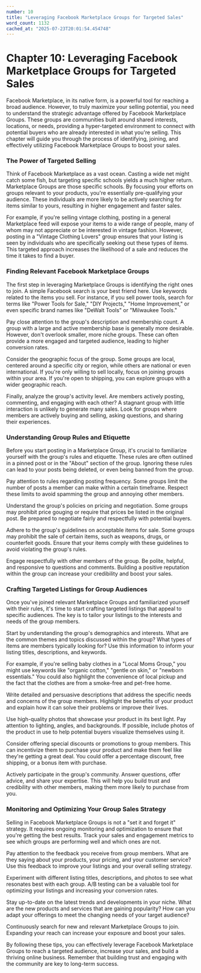```yaml
---
number: 10
title: "Leveraging Facebook Marketplace Groups for Targeted Sales"
word_count: 1132
cached_at: "2025-07-23T20:01:54.454748"
---
```


# Chapter 10: Leveraging Facebook Marketplace Groups for Targeted Sales

Facebook Marketplace, in its native form, is a powerful tool for reaching a broad audience. However, to truly maximize your selling potential, you need to understand the strategic advantage offered by Facebook Marketplace Groups. These groups are communities built around shared interests, locations, or needs, providing a hyper-targeted environment to connect with potential buyers who are already interested in what you're selling. This chapter will guide you through the process of identifying, joining, and effectively utilizing Facebook Marketplace Groups to boost your sales.


### The Power of Targeted Selling

Think of Facebook Marketplace as a vast ocean. Casting a wide net might catch some fish, but targeting specific schools yields a much higher return. Marketplace Groups are those specific schools. By focusing your efforts on groups relevant to your products, you're essentially pre-qualifying your audience. These individuals are more likely to be actively searching for items similar to yours, resulting in higher engagement and faster sales.

For example, if you're selling vintage clothing, posting in a general Marketplace feed will expose your items to a wide range of people, many of whom may not appreciate or be interested in vintage fashion. However, posting in a "Vintage Clothing Lovers" group ensures that your listing is seen by individuals who are specifically seeking out these types of items. This targeted approach increases the likelihood of a sale and reduces the time it takes to find a buyer.


### Finding Relevant Facebook Marketplace Groups

The first step in leveraging Marketplace Groups is identifying the right ones to join. A simple Facebook search is your best friend here. Use keywords related to the items you sell. For instance, if you sell power tools, search for terms like "Power Tools for Sale," "DIY Projects," "Home Improvement," or even specific brand names like "DeWalt Tools" or "Milwaukee Tools."

Pay close attention to the group's description and membership count. A group with a large and active membership base is generally more desirable. However, don't overlook smaller, more niche groups. These can often provide a more engaged and targeted audience, leading to higher conversion rates.

Consider the geographic focus of the group. Some groups are local, centered around a specific city or region, while others are national or even international. If you're only willing to sell locally, focus on joining groups within your area. If you're open to shipping, you can explore groups with a wider geographic reach.

Finally, analyze the group's activity level. Are members actively posting, commenting, and engaging with each other? A stagnant group with little interaction is unlikely to generate many sales. Look for groups where members are actively buying and selling, asking questions, and sharing their experiences.


### Understanding Group Rules and Etiquette

Before you start posting in a Marketplace Group, it's crucial to familiarize yourself with the group's rules and etiquette. These rules are often outlined in a pinned post or in the "About" section of the group. Ignoring these rules can lead to your posts being deleted, or even being banned from the group.

Pay attention to rules regarding posting frequency. Some groups limit the number of posts a member can make within a certain timeframe. Respect these limits to avoid spamming the group and annoying other members.

Understand the group's policies on pricing and negotiation. Some groups may prohibit price gouging or require that prices be listed in the original post. Be prepared to negotiate fairly and respectfully with potential buyers.

Adhere to the group's guidelines on acceptable items for sale. Some groups may prohibit the sale of certain items, such as weapons, drugs, or counterfeit goods. Ensure that your items comply with these guidelines to avoid violating the group's rules.

Engage respectfully with other members of the group. Be polite, helpful, and responsive to questions and comments. Building a positive reputation within the group can increase your credibility and boost your sales.


### Crafting Targeted Listings for Group Audiences

Once you've joined relevant Marketplace Groups and familiarized yourself with their rules, it's time to start crafting targeted listings that appeal to specific audiences. The key is to tailor your listings to the interests and needs of the group members.

Start by understanding the group's demographics and interests. What are the common themes and topics discussed within the group? What types of items are members typically looking for? Use this information to inform your listing titles, descriptions, and keywords.

For example, if you're selling baby clothes in a "Local Moms Group," you might use keywords like "organic cotton," "gentle on skin," or "newborn essentials." You could also highlight the convenience of local pickup and the fact that the clothes are from a smoke-free and pet-free home.

Write detailed and persuasive descriptions that address the specific needs and concerns of the group members. Highlight the benefits of your product and explain how it can solve their problems or improve their lives.

Use high-quality photos that showcase your product in its best light. Pay attention to lighting, angles, and backgrounds. If possible, include photos of the product in use to help potential buyers visualize themselves using it.

Consider offering special discounts or promotions to group members. This can incentivize them to purchase your product and make them feel like they're getting a great deal. You could offer a percentage discount, free shipping, or a bonus item with purchase.

Actively participate in the group's community. Answer questions, offer advice, and share your expertise. This will help you build trust and credibility with other members, making them more likely to purchase from you.


### Monitoring and Optimizing Your Group Sales Strategy

Selling in Facebook Marketplace Groups is not a "set it and forget it" strategy. It requires ongoing monitoring and optimization to ensure that you're getting the best results. Track your sales and engagement metrics to see which groups are performing well and which ones are not.

Pay attention to the feedback you receive from group members. What are they saying about your products, your pricing, and your customer service? Use this feedback to improve your listings and your overall selling strategy.

Experiment with different listing titles, descriptions, and photos to see what resonates best with each group. A/B testing can be a valuable tool for optimizing your listings and increasing your conversion rates.

Stay up-to-date on the latest trends and developments in your niche. What are the new products and services that are gaining popularity? How can you adapt your offerings to meet the changing needs of your target audience?

Continuously search for new and relevant Marketplace Groups to join. Expanding your reach can increase your exposure and boost your sales.

By following these tips, you can effectively leverage Facebook Marketplace Groups to reach a targeted audience, increase your sales, and build a thriving online business. Remember that building trust and engaging with the community are key to long-term success.
